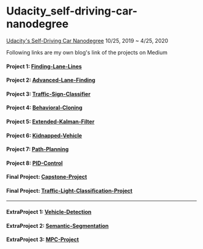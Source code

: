 # Udacity_self-driving-car-nanodegree

[Udacity's Self-Driving Car Nanodegree](https://www.udacity.com/course/self-driving-car-engineer-nanodegree--nd013?cjevent=f1d2aaafa3e011e9831a019f0a180510) 10/25, 2019 ~ 4/25, 2020

Following links are my own blog's link of the projects on Medium 


#### Project 1: [Finding-Lane-Lines](https://medium.com/chiukevin0321/%E8%87%AA%E9%A7%95%E8%BB%8A-project-1-2-e1a8291b72b1)

#### Project 2: [Advanced-Lane-Finding](https://medium.com/chiukevin0321/%E8%87%AA%E9%A7%95%E8%BB%8A-project-1-2-e1a8291b72b1)

#### Project 3: [Traffic-Sign-Classifier](https://medium.com/chiukevin0321/udacity-%E8%87%AA%E9%A7%95%E8%BB%8A-project-3-f48ca31dc578)

#### Project 4: [Behavioral-Cloning](https://medium.com/chiukevin0321/udacity-%E8%87%AA%E9%A7%95%E8%BB%8A-project-4-9889f52c58c3)

#### Project 5: [Extended-Kalman-Filter](https://medium.com/chiukevin0321/udacity-%E8%87%AA%E9%A7%95%E8%BB%8A-project-5-d7a1242413de)

#### Project 6: [Kidnapped-Vehicle](https://github.com/kevinkkk08/Udacity_self-driving-car-nanodegree/tree/master/Project6_Kidnapped-Vehicle-Project)

#### Project 7: [Path-Planning](https://github.com/kevinkkk08/Udacity_self-driving-car-nanodegree/tree/master/Project7_Path-Planning-Project)

#### Project 8: [PID-Control](https://github.com/kevinkkk08/Udacity_self-driving-car-nanodegree/tree/master/Project8_PID-Control-Project)

#### Final Project: [Capstone-Project](https://github.com/kevinkkk08/Udacity_self-driving-car-nanodegree/tree/master/ProjectFinal_Capstone-Project)

#### Final Project: [Traffic-Light-Classification-Project](https://github.com/kevinkkk08/Udacity_self-driving-car-nanodegree/tree/master/ProjectFinal_Traffic-Light-Classification-Project)

-----------------------

#### ExtraProject 1: [Vehicle-Detection](https://github.com/kevinkkk08/Udacity_self-driving-car-nanodegree/tree/master/ExtraProject1_Vehicle-Detection-Project)

#### ExtraProject 2: [Semantic-Segmentation](https://github.com/kevinkkk08/Udacity_self-driving-car-nanodegree/tree/master/ExtraProject2_Semantic-Segmentation-Project)

#### ExtraProject 3: [MPC-Project](https://github.com/kevinkkk08/Udacity_self-driving-car-nanodegree/tree/master/ExtraProject3_MPC-Project)
